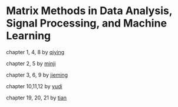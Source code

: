 # Matrix Methods in Data Analysis, Signal Processing, and Machine Learning

chapter 1, 4, 8 by [qiying](https://github.com/yqy2001/)

chapter 2, 5 by [minji](https://github.com/tangminji)

chapter 3, 6, 9 by [jieming](https://github.com/jimmy19991222)

chapter 10,11,12 by [yudi](https://github.com/YudiZh)

chapter 19, 20, 21 by [tian](https://github.com/Week0327)

